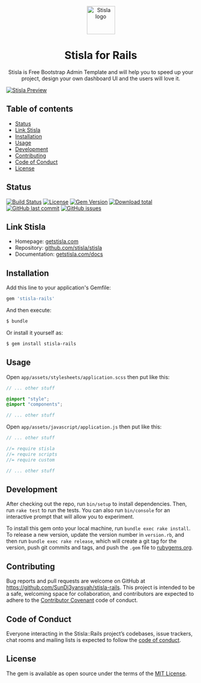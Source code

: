 <p align="center">
  <a href="https://getstisla.com">
    <img src="https://avatars2.githubusercontent.com/u/45754626?s=75&v=4" alt="Stisla logo" width="75" height="75">
  </a>
</p>

<h1 align="center">Stisla for Rails</h1>

<p align="center">
  Stisla is Free Bootstrap Admin Template and will help you to speed up your project, design your own dashboard UI and the users will love it.
</p>

[![Stisla Preview](https://camo.githubusercontent.com/2135e0f6544a7286a3412cdc3df32d47fc91b045/68747470733a2f2f692e6962622e636f2f3674646d6358302f323031382d31312d31312d31352d33352d676574737469736c612d636f6d2e706e67)](https://getstisla.com)


## Table of contents

- [Status](#status)
- [Link Stisla](#link-stisla)
- [Installation](#installation)
- [Usage](#usage)
- [Development](#development)
- [Contributing](#contributing)
- [Code of Conduct](#code-of-conduct)
- [License](#License)


## Status

[![Build Status](https://travis-ci.com/SunDi3yansyah/stisla-rails.svg)](https://travis-ci.com/SunDi3yansyah/stisla-rails)
[![License](https://img.shields.io/github/license/SunDi3yansyah/stisla-rails.svg)](LICENSE)
[![Gem Version](https://badge.fury.io/rb/stisla-rails.svg)](https://badge.fury.io/rb/stisla-rails)
[![Download total](https://img.shields.io/gem/dt/stisla-rails.svg?style=flat)](https://badge.fury.io/rb/stisla-rails)
[![GitHub last commit](https://img.shields.io/github/last-commit/SunDi3yansyah/stisla-rails.svg)](https://github.com/SunDi3yansyah/stisla-rails/commits/master)
[![GitHub issues](https://img.shields.io/github/issues/SunDi3yansyah/stisla-rails.svg)](https://github.com/SunDi3yansyah/stisla-rails/issues)


## Link Stisla
- Homepage: [getstisla.com](https://getstisla.com)
- Repository: [github.com/stisla/stisla](https://github.com/stisla/stisla)
- Documentation: [getstisla.com/docs](https://getstisla.com/docs)


## Installation

Add this line to your application's Gemfile:

``` ruby
gem 'stisla-rails'
```

And then execute:

``` bash
$ bundle
```

Or install it yourself as:

``` bash
$ gem install stisla-rails
```


## Usage

Open `app/assets/stylesheets/application.scss` then put like this:

``` scss
// ... other stuff

@import "style";
@import "components";

// ... other stuff
```

Open `app/assets/javascript/application.js` then put like this:

``` js
// ... other stuff

//= require stisla
//= require scripts
//= require custom

// ... other stuff
```


## Development

After checking out the repo, run `bin/setup` to install dependencies. Then, run `rake test` to run the tests. You can also run `bin/console` for an interactive prompt that will allow you to experiment.

To install this gem onto your local machine, run `bundle exec rake install`. To release a new version, update the version number in `version.rb`, and then run `bundle exec rake release`, which will create a git tag for the version, push git commits and tags, and push the `.gem` file to [rubygems.org](https://rubygems.org).


## Contributing

Bug reports and pull requests are welcome on GitHub at https://github.com/SunDi3yansyah/stisla-rails. This project is intended to be a safe, welcoming space for collaboration, and contributors are expected to adhere to the [Contributor Covenant](http://contributor-covenant.org) code of conduct.


## Code of Conduct

Everyone interacting in the Stisla::Rails project’s codebases, issue trackers, chat rooms and mailing lists is expected to follow the [code of conduct](CODE_OF_CONDUCT.md).


## License

The gem is available as open source under the terms of the [MIT License](LICENSE).
